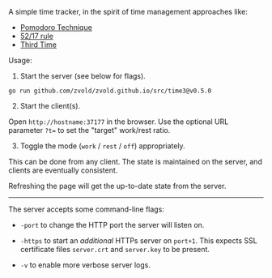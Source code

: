 A simple time tracker, in the spirit of time management approaches like:

-  [Pomodoro Technique](https://en.wikipedia.org/wiki/Pomodoro_Technique)
-  [52/17 rule](https://en.wikipedia.org/wiki/52/17_rule)
-  [Third Time](https://www.lesswrong.com/posts/RWu8eZqbwgB9zaerh/third-time-a-better-way-to-work)

Usage:

1. Start the server (see below for flags).

```
go run github.com/zvold/zvold.github.io/src/time3@v0.5.0
```

2. Start the client(s).

Open `http://hostname:37177` in the browser. Use the optional URL parameter `?t=` to set the "target" work/rest ratio.

3. Toggle the mode (`work` / `rest` / `off`) appropriately.

This can be done from any client. The state is maintained on the server, and clients are eventually consistent.

Refreshing the page will get the up-to-date state from the server.

---

The server accepts some command-line flags:

- `-port` to change the HTTP port the server will listen on.

- `-https` to start an _additional_ HTTPs server on `port+1`. This expects SSL certificate files `server.crt` and `server.key` to be present.

- `-v` to enable more verbose server logs.

